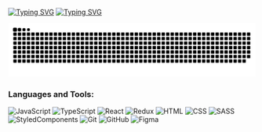 [![Typing SVG](https://readme-typing-svg.herokuapp.com?color=%2336BCF7&lines=Hi+there!+I`m+Yevhen+Chornenko+a)](https://github.com/YevhenChornenko)
[![Typing SVG](https://readme-typing-svg.herokuapp.com?color=%DABE1&lines=Front-end+developer)](https://github.com/YevhenChornenko)

[<img src="https://raw.githubusercontent.com/Platane/snk/output/github-contribution-grid-snake.svg" alt="👋 Hi there! I'm (Raymo(111|nd Li)|https://raymond.li)"/>](https://github.com/YevhenChornenko)
### Languages and Tools:
![JavaScript](https://img.shields.io/badge/-JavaScript-090909?style=for-the-badge&logo=JavaScript&logoColor=E9D54D)
![TypeScript](https://img.shields.io/badge/-TypeScript-090909?style=for-the-badge&logo=TypeScript&logoColor=blue)
![React](https://img.shields.io/badge/-React-090909?style=for-the-badge&logo=React&logoColor=blue)
![Redux](https://img.shields.io/badge/-Redux-090909?style=for-the-badge&logo=Redux&logoColor=blue)
![HTML](https://img.shields.io/badge/-HTML-333?style=for-the-badge&logo=html5)
![CSS](https://img.shields.io/badge/-CSS-333?style=for-the-badge&logo=css3&logoColor=blue)
![SASS](https://img.shields.io/badge/-SASS-333?style=for-the-badge&logo=SASS)
![StyledComponents](https://img.shields.io/badge/-StyledComponents-333?style=for-the-badge&logo=StyledComponents)
![Git](https://img.shields.io/badge/-Git-333?style=for-the-badge&logo=Git)
![GitHub](https://img.shields.io/badge/-GitHub-333?style=for-the-badge&logo=GitHub)
![Figma](https://img.shields.io/badge/-Figma-333?style=for-the-badge&logo=Figma)



